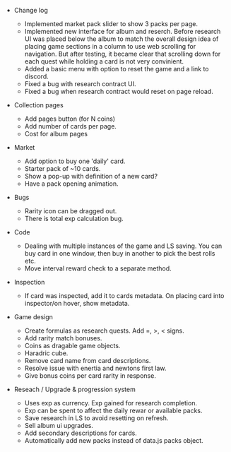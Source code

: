 - Change log
   - Implemented market pack slider to show 3 packs per page.
   - Implemented new interface for album and reserch. Before research UI was placed below the album to match the overall design idea of placing game sections in a column to use web scrolling for navigation. But after testing, it became clear that scrolling down for each quest while holding a card is not very convinient.
   - Added a basic menu with option to reset the game and a link to discord.
   - Fixed a bug with research contract UI.
   - Fixed a bug when research contract would reset on page reload.

- Collection pages
   - Add pages button (for N coins)
   - Add number of cards per page.
   - Cost for album pages

- Market
   - Add option to buy one 'daily' card.
   - Starter pack of ~10 cards.
   - Show a pop-up with definition of a new card?
   - Have a pack opening animation.

- Bugs
   - Rarity icon can be dragged out.
   - There is total exp calculation bug.

- Code
   - Dealing with multiple instances of the game and LS saving. You can buy card in one window, then buy in another to pick the best rolls etc.
   - Move interval reward check to a separate method.

- Inspection
   - If card was inspected, add it to cards metadata. On placing card into inspector/on hover, show metadata.

- Game design
   - Create formulas as research quests. Add =, >, < signs.
   - Add rarity match bonuses.
   - Coins as dragable game objects.
   - Haradric cube.
   - Remove card name from card descriptions.
   - Resolve issue with enertia and newtons first law.
   - Give bonus coins per card rarity in response.

- Reseach / Upgrade & progression system
   - Uses exp as currency. Exp gained for research completion.
   - Exp can be spent to affect the daily rewar or available packs.
   - Save research in LS to avoid resetting on refresh.
   - Sell album ui upgrades.
   - Add secondary descriptions for cards.
   - Automatically add new packs instead of data.js packs object.